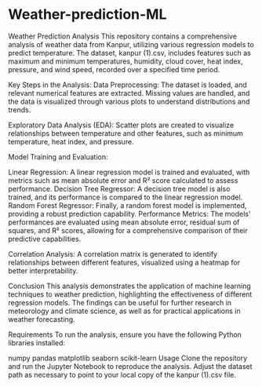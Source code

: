 # Weather-prediction-ML

Weather Prediction Analysis
This repository contains a comprehensive analysis of weather data from Kanpur, utilizing various regression models to predict temperature. The dataset, kanpur (1).csv, includes features such as maximum and minimum temperatures, humidity, cloud cover, heat index, pressure, and wind speed, recorded over a specified time period.

Key Steps in the Analysis:
Data Preprocessing: The dataset is loaded, and relevant numerical features are extracted. Missing values are handled, and the data is visualized through various plots to understand distributions and trends.

Exploratory Data Analysis (EDA): Scatter plots are created to visualize relationships between temperature and other features, such as minimum temperature, heat index, and pressure.

Model Training and Evaluation:

Linear Regression: A linear regression model is trained and evaluated, with metrics such as mean absolute error and R² score calculated to assess performance.
Decision Tree Regressor: A decision tree model is also trained, and its performance is compared to the linear regression model.
Random Forest Regressor: Finally, a random forest model is implemented, providing a robust prediction capability.
Performance Metrics: The models' performances are evaluated using mean absolute error, residual sum of squares, and R² scores, allowing for a comprehensive comparison of their predictive capabilities.

Correlation Analysis: A correlation matrix is generated to identify relationships between different features, visualized using a heatmap for better interpretability.

Conclusion
This analysis demonstrates the application of machine learning techniques to weather prediction, highlighting the effectiveness of different regression models. The findings can be useful for further research in meteorology and climate science, as well as for practical applications in weather forecasting.

Requirements
To run the analysis, ensure you have the following Python libraries installed:

numpy
pandas
matplotlib
seaborn
scikit-learn
Usage
Clone the repository and run the Jupyter Notebook to reproduce the analysis. Adjust the dataset path as necessary to point to your local copy of the kanpur (1).csv file.
